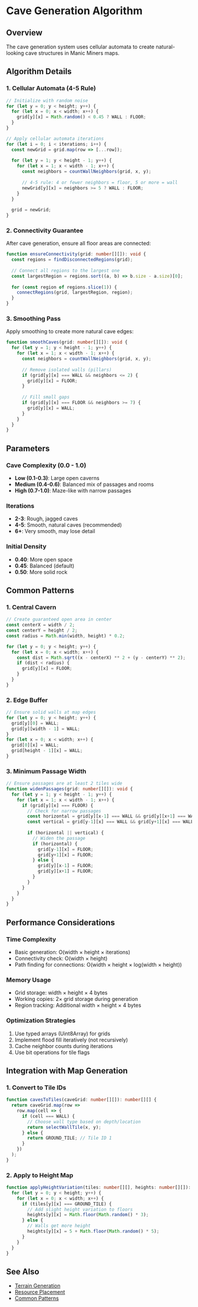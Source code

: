 # Cave Generation Algorithm

## Overview
The cave generation system uses cellular automata to create natural-looking cave structures in Manic Miners maps.

## Algorithm Details

### 1. Cellular Automata (4-5 Rule)
```typescript
// Initialize with random noise
for (let y = 0; y < height; y++) {
  for (let x = 0; x < width; x++) {
    grid[y][x] = Math.random() < 0.45 ? WALL : FLOOR;
  }
}

// Apply cellular automata iterations
for (let i = 0; i < iterations; i++) {
  const newGrid = grid.map(row => [...row]);
  
  for (let y = 1; y < height - 1; y++) {
    for (let x = 1; x < width - 1; x++) {
      const neighbors = countWallNeighbors(grid, x, y);
      
      // 4-5 rule: 4 or fewer neighbors = floor, 5 or more = wall
      newGrid[y][x] = neighbors >= 5 ? WALL : FLOOR;
    }
  }
  
  grid = newGrid;
}
```

### 2. Connectivity Guarantee
After cave generation, ensure all floor areas are connected:

```typescript
function ensureConnectivity(grid: number[][]): void {
  const regions = findDisconnectedRegions(grid);
  
  // Connect all regions to the largest one
  const largestRegion = regions.sort((a, b) => b.size - a.size)[0];
  
  for (const region of regions.slice(1)) {
    connectRegions(grid, largestRegion, region);
  }
}
```

### 3. Smoothing Pass
Apply smoothing to create more natural cave edges:

```typescript
function smoothCaves(grid: number[][]): void {
  for (let y = 1; y < height - 1; y++) {
    for (let x = 1; x < width - 1; x++) {
      const neighbors = countWallNeighbors(grid, x, y);
      
      // Remove isolated walls (pillars)
      if (grid[y][x] === WALL && neighbors <= 2) {
        grid[y][x] = FLOOR;
      }
      
      // Fill small gaps
      if (grid[y][x] === FLOOR && neighbors >= 7) {
        grid[y][x] = WALL;
      }
    }
  }
}
```

## Parameters

### Cave Complexity (0.0 - 1.0)
- **Low (0.1-0.3)**: Large open caverns
- **Medium (0.4-0.6)**: Balanced mix of passages and rooms
- **High (0.7-1.0)**: Maze-like with narrow passages

### Iterations
- **2-3**: Rough, jagged caves
- **4-5**: Smooth, natural caves (recommended)
- **6+**: Very smooth, may lose detail

### Initial Density
- **0.40**: More open space
- **0.45**: Balanced (default)
- **0.50**: More solid rock

## Common Patterns

### 1. Central Cavern
```typescript
// Create guaranteed open area in center
const centerX = width / 2;
const centerY = height / 2;
const radius = Math.min(width, height) * 0.2;

for (let y = 0; y < height; y++) {
  for (let x = 0; x < width; x++) {
    const dist = Math.sqrt((x - centerX) ** 2 + (y - centerY) ** 2);
    if (dist < radius) {
      grid[y][x] = FLOOR;
    }
  }
}
```

### 2. Edge Buffer
```typescript
// Ensure solid walls at map edges
for (let y = 0; y < height; y++) {
  grid[y][0] = WALL;
  grid[y][width - 1] = WALL;
}
for (let x = 0; x < width; x++) {
  grid[0][x] = WALL;
  grid[height - 1][x] = WALL;
}
```

### 3. Minimum Passage Width
```typescript
// Ensure passages are at least 2 tiles wide
function widenPassages(grid: number[][]): void {
  for (let y = 1; y < height - 1; y++) {
    for (let x = 1; x < width - 1; x++) {
      if (grid[y][x] === FLOOR) {
        // Check for narrow passages
        const horizontal = grid[y][x-1] === WALL && grid[y][x+1] === WALL;
        const vertical = grid[y-1][x] === WALL && grid[y+1][x] === WALL;
        
        if (horizontal || vertical) {
          // Widen the passage
          if (horizontal) {
            grid[y-1][x] = FLOOR;
            grid[y+1][x] = FLOOR;
          } else {
            grid[y][x-1] = FLOOR;
            grid[y][x+1] = FLOOR;
          }
        }
      }
    }
  }
}
```

## Performance Considerations

### Time Complexity
- Basic generation: O(width × height × iterations)
- Connectivity check: O(width × height)
- Path finding for connections: O(width × height × log(width × height))

### Memory Usage
- Grid storage: width × height × 4 bytes
- Working copies: 2× grid storage during generation
- Region tracking: Additional width × height × 4 bytes

### Optimization Strategies
1. Use typed arrays (Uint8Array) for grids
2. Implement flood fill iteratively (not recursively)
3. Cache neighbor counts during iterations
4. Use bit operations for tile flags

## Integration with Map Generation

### 1. Convert to Tile IDs
```typescript
function cavesToTiles(caveGrid: number[][]): number[][] {
  return caveGrid.map(row => 
    row.map(cell => {
      if (cell === WALL) {
        // Choose wall type based on depth/location
        return selectWallTile(x, y);
      } else {
        return GROUND_TILE; // Tile ID 1
      }
    })
  );
}
```

### 2. Apply to Height Map
```typescript
function applyHeightVariation(tiles: number[][], heights: number[][]): void {
  for (let y = 0; y < height; y++) {
    for (let x = 0; x < width; x++) {
      if (tiles[y][x] === GROUND_TILE) {
        // Add slight height variation to floors
        heights[y][x] = Math.floor(Math.random() * 3);
      } else {
        // Walls get more height
        heights[y][x] = 5 + Math.floor(Math.random() * 5);
      }
    }
  }
}
```

## See Also
- [Terrain Generation](terrain-generation.md)
- [Resource Placement](resource-placement.md)
- [Common Patterns](../common-patterns.md)